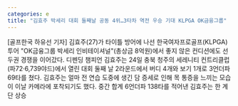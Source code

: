 ```yaml
---
categories: e
title: "김효주 박세리 대회 둘째날 공동 4위…3타차 역전 우승 기대 KLPGA OK금융그룹"
---
```

[골프한국 하유선 기자] 김효주(27)가 타이틀 방어에 나선 한국여자프로골프(KLPGA) 투어 "OK금융그룹 박세리 인비테이셔널"(총상금 8억원)에서 좋지 않은 컨디션에도 선두권 경쟁을 이어갔다. 디펜딩 챔피언 김효주는 24일 충북 청주의 세레니티 컨트리클럽(파72·6,739야드)에서 열린 대회 둘째 날 2라운드에서 버디 4개와 보기 1개로 3언더파 69타를 쳤다. 김효주는 얼마 전 연습 도중에 생긴 담 증세로 인해 목 통증을 느끼는 모습이 이날 카메라에 포착되기도 했다. 중간 합계 6언더파 138타를 적어낸 김효주는 한 계단 상승